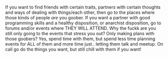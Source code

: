 If you want to find friends with certain traits, partners with certain thoughts and ways of dealing with things/each other, then go to the places where those kinds of people *are* you goober. If you want a partner with good programming skills and a healthy disposition, or anarchist disposition, go to forums and/or events where THEY WILL ATTEND. Why the fuckk are you still only going to the events that stress you out? Only making plans with those goobers? Yes, spend time with them, but spend less time planning events for ALL of them and more time just.. letting them talk and meetup. On call go do the things you want, but still chill with them if you want!
